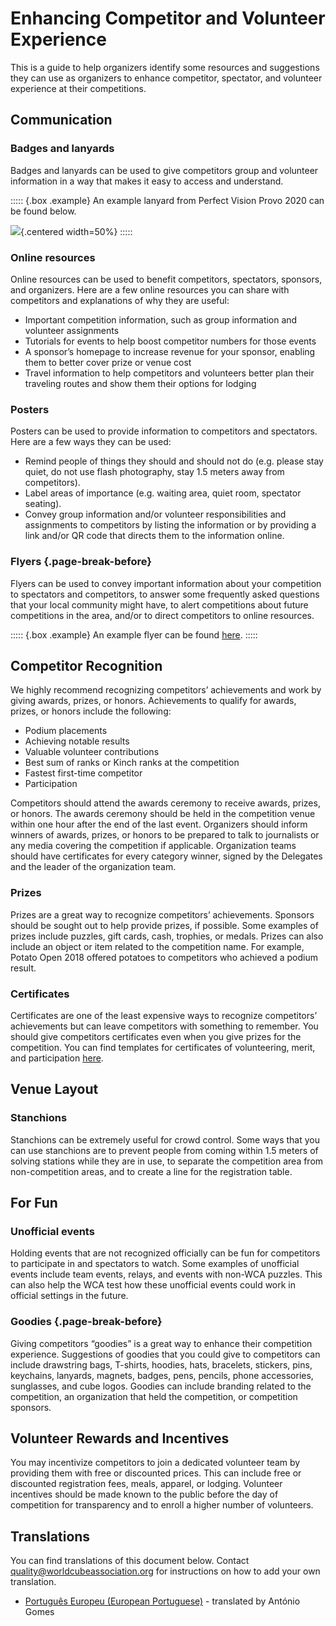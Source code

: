 # Enhancing Competitor and Volunteer Experience

This is a guide to help organizers identify some resources and suggestions they can use as organizers to enhance competitor, spectator, and volunteer experience at their competitions.

## Communication

### Badges and lanyards

Badges and lanyards can be used to give competitors group and volunteer information in a way that makes it easy to access and understand.

::::: {.box .example}
An example lanyard from Perfect Vision Provo 2020 can be found below.

![](images/lanyard.png){.centered width=50%}
:::::

### Online resources

Online resources can be used to benefit competitors, spectators, sponsors, and organizers. Here are a few online resources you can share with competitors and explanations of why they are useful:

- Important competition information, such as group information and volunteer assignments
- Tutorials for events to help boost competitor numbers for those events
- A sponsor’s homepage to increase revenue for your sponsor, enabling them to better cover prize or venue cost
- Travel information to help competitors and volunteers better plan their traveling routes and show them their options for lodging

### Posters

Posters can be used to provide information to competitors and spectators. Here are a few ways they can be used:

- Remind people of things they should and should not do (e.g. please stay quiet, do not use flash photography, stay 1.5 meters away from competitors).
- Label areas of importance (e.g. waiting area, quiet room, spectator seating).
- Convey group information and/or volunteer responsibilities and assignments to competitors by listing the information or by providing a link and/or QR code that directs them to the information online.

### Flyers {.page-break-before}

Flyers can be used to convey important information about your competition to spectators and competitors, to answer some frequently asked questions that your local community might have, to alert competitions about future competitions in the area, and/or to direct competitors to online resources.

::::: {.box .example}
An example flyer can be found [here](https://docs.google.com/document/d/1cjlvbTQ-e8_TzviEfQ_OUggNtEh-1R7GhKWMU-7IW28/edit?usp=sharing).
:::::

## Competitor Recognition

We highly recommend recognizing competitors’ achievements and work by giving awards, prizes, or honors. Achievements to qualify for awards, prizes, or honors include the following:

- Podium placements
- Achieving notable results
- Valuable volunteer contributions
- Best sum of ranks or Kinch ranks at the competition
- Fastest first-time competitor
- Participation

Competitors should attend the awards ceremony to receive awards, prizes, or honors. The awards ceremony should be held in the competition venue within one hour after the end of the last event. Organizers should inform winners of awards, prizes, or honors to be prepared to talk to journalists or any media covering the competition if applicable. Organization teams should have certificates for every category winner, signed by the Delegates and the leader of the organization team.

### Prizes

Prizes are a great way to recognize competitors’ achievements. Sponsors should be sought out to help provide prizes, if possible. Some examples of prizes include puzzles, gift cards, cash, trophies, or medals. Prizes can also include an object or item related to the competition name. For example, Potato Open 2018 offered potatoes to competitors who achieved a podium result.

### Certificates

Certificates are one of the least expensive ways to recognize competitors’ achievements but can leave competitors with something to remember. You should give competitors certificates even when you give prizes for the competition. You can find templates for certificates of volunteering, merit, and participation [here](https://drive.google.com/drive/folders/1jrMWgOgNscPDqoxzgnEQ1bnV9D4FDzLj).

## Venue Layout

### Stanchions

Stanchions can be extremely useful for crowd control. Some ways that you can use stanchions are to prevent people from coming within 1.5 meters of solving stations while they are in use, to separate the competition area from non-competition areas, and to create a line for the registration table.

## For Fun

### Unofficial events

Holding events that are not recognized officially can be fun for competitors to participate in and spectators to watch. Some examples of unofficial events include team events, relays, and events with non-WCA puzzles. This can also help the WCA test how these unofficial events could work in official settings in the future.

### Goodies {.page-break-before}

Giving competitors “goodies” is a great way to enhance their competition experience. Suggestions of goodies that you could give to competitors can include drawstring bags, T-shirts, hoodies, hats, bracelets, stickers, pins, keychains, lanyards, magnets, badges, pens, pencils, phone accessories, sunglasses, and cube logos. Goodies can include branding related to the competition, an organization that held the competition, or competition sponsors.

## Volunteer Rewards and Incentives

You may incentivize competitors to join a dedicated volunteer team by providing them with free or discounted prices. This can include free or discounted registration fees, meals, apparel, or lodging. Volunteer incentives should be made known to the public before the day of competition for transparency and to enroll a higher number of volunteers.

<div class="spacer"></div>

## Translations

You can find translations of this document below. Contact [quality@worldcubeassociation.org](mailto:quality@worldcubeassociation.org) for instructions on how to add your own translation.

- [Português Europeu (European Portuguese)](wcadoc{edudoc/organizer-guidelines/pt/enhancing-experience.pdf}) - translated by António Gomes
